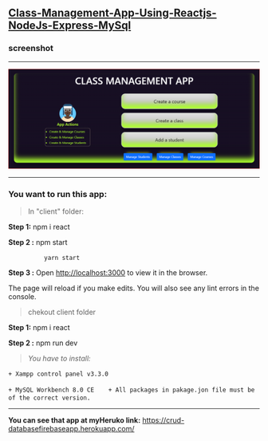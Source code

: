 ## [Class-Management-App-Using-Reactjs-NodeJs-Express-MySql](https://github.com/nguyenngocdue/Class-Management-App-Using-Reactjs-NodeJs-Express-MySql)

### screenshot

---

![1646012985328.png](image/README/1646012985328.png)

---

### **You want to run this app:**

> In "client" folder:

**Step 1:** 	npm i react

**Step 2 :** 	npm start
              
              yarn start

**Step 3 :** Open [http://localhost:3000](http://localhost:3000/) to view it in the browser.

The page will reload if you make edits.
You will also see any lint errors in the console.

> chekout client folder

**Step 1:** 	npm i react

**Step 2 :** 	npm run dev

> *You have to install:*

    + Xampp control panel v3.3.0

    + MySQL Workbench 8.0 CE    + All packages in pakage.jon file must be of the correct version.

---

**You can see that app at myHeruko link:** https://crud-databasefirebaseapp.herokuapp.com/
